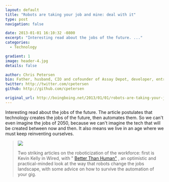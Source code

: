 ```yaml
---
layout: default
title: "Robots are taking your job and mine: deal with it"
type: post
navigation: false

date: 2013-01-01 16:10:32 -0800
excerpt: "Interesting read about the jobs of the future. ..."
categories:
  - Technology

gradient: 1
image: header-4.jpg
details: false

author: Chris Petersen
bio: Father, husband, CIO and cofounder of Assay Depot, developer, entrepreneur and technologist.
twitter: http://twitter.com/cpetersen
github: http://github.com/cpetersen

original_url: http://boingboing.net/2013/01/01/robots-are-taking-your-job-and.html
---
```



Interesting read about the jobs of the future. The article postulates that technology creates the jobs of the future, then automates them. So we can't even imagine the jobs of 2050, because we can't imagine the tech that will be created between now and then. It also means we live in an age where we must keep reinventing ourselves.

 > 
 > 
 >  ![](/attachments/d482d76c8f7773503d09bab1aa8f4663/image.png) 
 > 
 > Two striking articles on the roboticization of the workforce: first is Kevin Kelly in Wired, with " [Better Than Human"](http://www.wired.com/gadgetlab/2012/12/ff-robots-will-take-our-jobs/all/) , an optimistic and practical-minded look at the way that robots change the jobs landscape, with some advice on how to survive the automation of your gig.
 > 
 > 
